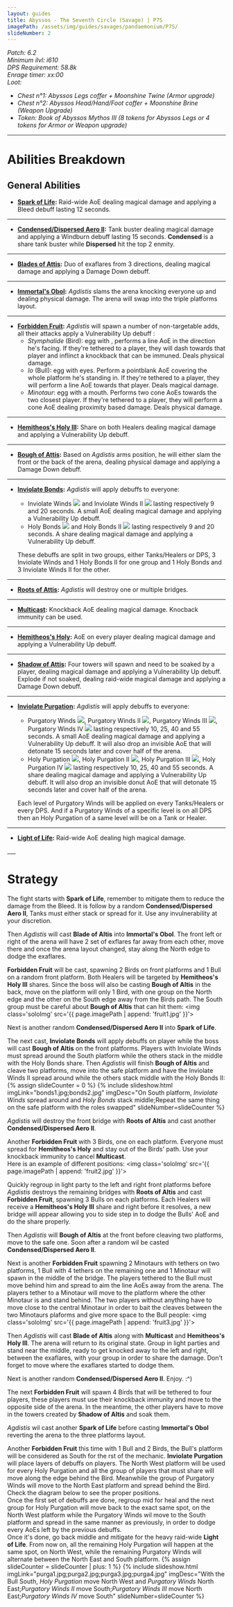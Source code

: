 ```yaml
---
layout: guides
title: Abyssos - The Seventh Circle (Savage) | P7S
imagePath: /assets/img/guides/savages/pandaemonium/P7S/
slideNumber: 2
---
```


*Patch: 6.2  
Minimum ilvl: i610  
DPS Requirement: 58.8k  
Enrage timer: xx:00  
Loot:*

+ *Chest n°1: Abyssos Legs coffer + Moonshine Twine (Armor upgrade)*
+ *Chest n°2: Abyssos Head/Hand/Foot coffer + Moonshine Brine (Weapon Upgrade)*
+ *Token: Book of Abyssos Mythos III (8 tokens for Abyssos Legs or 4 tokens for Armor or Weapon upgrade)*

___

<h1><a id='AbilitiesBreakdown'>Abilities Breakdown</a></h1>

<div class='guideSection' markdown='1'>
<h2><a id='ABGeneralAbilities'>General Abilities</a></h2>

+ **<u>Spark of Life</u>:**
Raid-wide AoE dealing <span class='magic'>magical damage</span> and applying a <span class='debuff'>Bleed</span> debuff lasting 12 seconds.

___

+ **<u>Condensed/Dispersed Aero II</u>:**
Tank buster dealing <span class='magic'>magical damage</span> and applying a <span class='debuff'>Windburn</span> debuff lasting 15 seconds.
**Condensed** is a share tank buster while **Dispersed** hit the top 2 enmity.

___

+ **<u>Blades of Attis</u>:**
Duo of exaflares from 3 directions, dealing <span class='magic'>magical damage</span> and applying a <span class='debuff'>Damage Down</span> debuff.

___

+ **<u>Immortal's Obol</u>:**
*Agdistis* slams the arena knocking everyone up and dealing <span class='phys'>physical damage</span>. The arena will swap into the triple platforms layout.

___

+ **<u>Forbidden Fruit</u>:**
*Agdistis* will spawn a number of non-targetable adds, all their attacks apply a <span class='debuff'>Vulnerability Up</span> debuff :
  + *Stymphalide* (Bird): egg with , performs a line AoE in the direction he's facing. If they're tethered to a player, they will dash towards that player and inflinct a knockback that can be immuned. Deals <span class='phys'>physical damage</span>.
  + *Io* (Bull): egg with eyes. Perform a pointblank AoE covering the whole platform he's standing in. If they're tethered to a player, they will perform a line AoE towards that player. Deals <span class='magic'>magical damage</span>.
  + *Minotaur*: egg with a mouth. Performs two cone AoEs towards the two closest player. If they're tethered to a player, they will perform a cone AoE dealing proximity based damage. Deals <span class='phys'>physical damage</span>.

___

+ **<u>Hemitheos's Holy III</u>:**
Share on both Healers dealing <span class='magic'>magical damage</span> and applying a <span class='debuff'>Vulnerability Up</span> debuff.

___

+ **<u>Bough of Attis</u>:**
Based on *Agdistis* arms position, he will either slam the front or the back of the arena, dealing <span class='phys'>physical damage</span> and applying a <span class='debuff'>Damage Down</span> debuff.

___

+ **<u>Inviolate Bonds</u>:**
*Agdistis* will apply debuffs to everyone:
  + <span class='speDebuff'>Inviolate Winds</span> <img class='iconImg' src='{{ site.data.iconList.P7S.InviolateWinds }}'> and <span class='speDebuff'>Inviolate Winds II</span> <img class='iconImg' src='{{ site.data.iconList.P7S.InviolateWindsII }}'> lasting respectively 9 and 20 seconds. A small AoE dealing <span class='magic'>magical damage</span> and applying a <span class='debuff'>Vulnerability Up</span> debuff.
  + <span class='speDebuff'>Holy Bonds</span> <img class='iconImg' src='{{ site.data.iconList.P7S.HolyBonds }}'> and <span class='speDebuff'>Holy Bonds II</span> <img class='iconImg' src='{{ site.data.iconList.P7S.HolyBondsII }}'> lasting respectively 9 and 20 seconds. A share dealing <span class='magic'>magical damage</span> and applying a <span class='debuff'>Vulnerability Up</span> debuff.

  These debuffs are split in two groups, either Tanks/Healers or DPS, 3 <span class='speDebuff'>Inviolate Winds</span> and 1 <span class='speDebuff'>Holy Bonds II</span> for one group and 1 <span class='speDebuff'>Holy Bonds</span> and 3 <span class='speDebuff'>Inviolate Winds II</span> for the other.

___

+ **<u>Roots of Attis</u>:**
*Agdistis* will destroy one or multiple bridges.

___

+ **<u>Multicast</u>:**
Knockback AoE dealing <span class='magic'>magical damage</span>. Knocback immunity can be used.

___

+ **<u>Hemitheos's Holy</u>:**
AoE on every player dealing <span class='magic'>magical damage</span> and applying a <span class='debuff'>Vulnerability Up</span> debuff.

___

+ **<u>Shadow of Attis</u>:**
Four towers will spawn and need to be soaked by a player, dealing <span class='magic'>magical damage</span> and applying a <span class='debuff'>Vulnerability Up</span> debuff.  
Explode if not soaked, dealing raid-wide <span class='magic'>magical damage</span> and applying a <span class='debuff'>Damage Down</span> debuff.

___

+ **<u>Inviolate Purgation</u>:**
*Agdistis* will apply debuffs to everyone:
  + <span class='speDebuff'>Purgatory Winds</span> <img class='iconImg' src='{{ site.data.iconList.P7S.PurgatoryWinds }}'>, <span class='speDebuff'>Purgatory Winds II</span> <img class='iconImg' src='{{ site.data.iconList.P7S.PurgatoryWindsII }}'>, <span class='speDebuff'>Purgatory Winds III</span> <img class='iconImg' src='{{ site.data.iconList.P7S.PurgatoryWindsIII }}'>, <span class='speDebuff'>Purgatory Winds IV</span> <img class='iconImg' src='{{ site.data.iconList.P7S.PurgatoryWindsIV }}'> lasting respectively 10, 25, 40 and 55 seconds. A small AoE dealing <span class='magic'>magical damage</span> and applying a <span class='debuff'>Vulnerability Up</span> debuff. It will also drop an invisible AoE that will detonate 15 seconds later and cover half of the arena.
  + <span class='speDebuff'>Holy Purgation</span> <img class='iconImg' src='{{ site.data.iconList.P7S.HolyPurgation }}'>, <span class='speDebuff'>Holy Purgation II</span> <img class='iconImg' src='{{ site.data.iconList.P7S.HolyPurgationII }}'>, <span class='speDebuff'>Holy Purgation III</span> <img class='iconImg' src='{{ site.data.iconList.P7S.HolyPurgationIII }}'>, <span class='speDebuff'>Holy Purgation IV</span> <img class='iconImg' src='{{ site.data.iconList.P7S.HolyPurgationIV }}'> lasting respectively 10, 25, 40 and 55 seconds. A share dealing <span class='magic'>magical damage</span> and applying a <span class='debuff'>Vulnerability Up</span> debuff. It will also drop an invisible donut AoE that will detonate 15 seconds later and cover half of the arena.

  Each level of <span class='speDebuff'>Purgatory Winds</span> will be applied on every Tanks/Healers or every DPS. And if a <span class='speDebuff'>Purgatory Winds</span> of a specific level is on all DPS then an <span class='speDebuff'>Holy Purgation</span> of a same level will be on a Tank or Healer.

___

+ **<u>Light of Life</u>:**
Raid-wide AoE dealing high <span class='magic'>magical damage</span>.

</div>
___
<h1><a id='Strategy'>Strategy</a></h1>

<div class='guideSection' markdown='1'>
<a id='SPhase1'></a>

The fight starts with **Spark of Life**, remember to mitigate them to reduce the damage from the <span class='debuff'>Bleed</span>. It is follow by a random **Condensed/Dispersed Aero II**, Tanks must either stack or spread for it. Use any invulnerability at your discretion.

Then *Agdistis* will cast **Blade of Altis** into **Immortal's Obol**. The front left or right of the arena will have 2 set of exflares far away from each other, move there and once the arena layout changed, stay along the North edge to dodge the exaflares.

**Forbidden Fruit** will be cast, spawning 2 Birds on front platforms and 1 Bull on a random front platform. Both Healers will be targeted by  **Hemitheos's Holy III** shares. Since the boss will also be casting **Bough of Altis** in the back, move on the platform will only 1 Bird, with one group on the North edge and the other on the South edge away from the Birds path. The South group must be careful about **Bough of Altis** that can hit them:
<img class='soloImg' src='{{ page.imagePath | append: 'fruit1.jpg' }}'>

Next is another random **Condensed/Dispersed Aero II** into **Spark of Life**.

The next cast, **Inviolate Bonds** will apply debuffs on player while the boss will cast **Bough of Altis** on the front platforms. Players with <span class='speDebuff'>Inviolate Winds</span> must spread around the South platform while the others stack in the middle with the <span class='speDebuff'>Holy Bonds</span> share. Then *Agdistis* will finish **Bough of Altis** and cleave two platforms, move into the safe platform and have the <span class='speDebuff'>Inviolate Winds II</span> spread around while the others stack middle with the <span class='speDebuff'>Holy Bonds II</span>:
{% assign slideCounter = 0 %}
{% include slideshow.html imgLink="bonds1.jpg;bonds2.jpg" imgDesc="On South platform, <em>Inviolate Winds</em> spread around and <em>Holy Bonds</em> stack middle;Repeat the same thing on the safe platform with the roles swapped" slideNumber=slideCounter %}

*Agdistis* will destroy the front bridge with **Roots of Altis** and cast another **Condensed/Dispersed Aero II**.

Another **Forbidden Fruit** with 3 Birds, one on each platform. Everyone must spread for **Hemitheos's Holy** and stay out of the Birds' path. Use your knockback immunity to cancel **Multicast**.  
Here is an example of different positions:
<img class='soloImg' src='{{ page.imagePath | append: 'fruit2.jpg' }}'>

Quickly regroup in light party to the left and right front platforms before *Agdistis* destroys the remaining bridges with **Roots of Altis** and cast **Forbidden Fruit**, spawning 3 Bulls on each platforms. Each Healers will receive a **Hemitheos's Holy III** share and right before it resolves, a new bridge will appear allowing you to side step in to dodge the Bulls' AoE and do the share properly.

Then *Agdistis* will **Bough of Altis** at the front before cleaving two platforms, move to the safe one. Soon after a random wil be casted **Condensed/Dispersed Aero II**.

Next is another **Forbidden Fruit** spawning 2 Minotaurs with tethers on two platforms, 1 Bull with 4 tethers on the remaining one and 1 Minotaur will spawn in the middle of the bridge. The players tethered to the Bull must move behind him and spread to aim the line AoEs away from the arena. The players tether to a Minotaur will move to the platform where the other Minotaur is and stand behind. The two players without anything have to move close to the central Minotaur in order to bait the cleaves between the two Minotaurs plaforms and give more space to the Bull people:
<img class='soloImg' src='{{ page.imagePath | append: 'fruit3.jpg' }}'>

Then *Agdistis* will cast **Blade of Altis** along with **Multicast** and **Hemitheos's Holy III**. The arena will return to its original state. Group in light parties and stand near the middle, ready to get knocked away to the left and right, between the exaflares, with your group in order to share the damage. Don't forget to move where the exaflares started to dodge them.

Next is another random **Condensed/Dispersed Aero II**. Enjoy. :^)

The next **Forbidden Fruit** will spawn 4 Birds that will be tethered to four players, these players must use their knockback immunity and move to the opposite side of the arena. In the meantime, the other players have to move in the towers created by **Shadow of Altis** and soak them.

*Agdistis* wil cast another **Spark of Life** before casting **Immortal's Obol** reverting the arena to the three platforms layout.

</div>

<div class='guideSection' markdown='1'>
<a id='SPhase2'></a>

Another **Forbidden Fruit** this time with 1 Bull and 2 Birds, the Bull's platform will be considered as South for the rst of the mechanic. **Inviolate Purgation** will place layers of debuffs on players. The North West platform will be used for every <span class='speDebuff'>Holy Purgation</span> and all the group of players that must share will move along the edge behind the Bird. Meanwhile the group of <span class='speDebuff'>Purgatory Winds</span> will move to the North East platform and spread behind the Bird. Check the diagram below to see the proper positions.  
Once the first set of debuffs are done, regroup mid for heal and the next group for <span class='speDebuff'>Holy Purgation</span> will move back to the exact same spot, on the North West platform while the <span class='speDebuff'>Purgatory Winds</span> wil move to the South platform and spread in the same manner as previously, in order to dodge every AoEs left by the previous debuffs.  
Once it's done, go back middle and mitigate for the heavy raid-wide **Light of Life**. From now on, all the remaining <span class='speDebuff'>Holy Purgation</span> will happen at the same spot, on North West, while the remaining <span class='speDebuff'>Purgatory Winds</span> will alternate between the North East and South platform.
{% assign slideCounter = slideCounter | plus: 1 %}
{% include slideshow.html imgLink="purga1.jpg;purga2.jpg;purga3.jpg;purga4.jpg" imgDesc="With the Bull South, <em>Holy Purgation</em> move North West and <em>Purgatory Winds</em> North East;<em>Purgatory Winds II</em> move South;<em>Purgatory Winds III</em> move North East;<em>Purgatory Winds IV</em> move South" slideNumber=slideCounter %}

</div>
